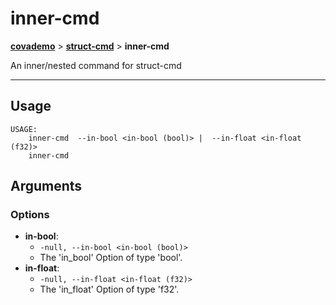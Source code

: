 # inner-cmd
__[covademo](examples/meta/help_docs/markdown/covademo.md)__ > __[struct-cmd](examples/meta/help_docs/markdown/covademo-struct-cmd.md)__ > __inner-cmd__

An inner/nested command for struct-cmd

___

## Usage
```shell
USAGE:
    inner-cmd    --in-bool <in-bool (bool)> |    --in-float <in-float (f32)>
    inner-cmd 

```

## Arguments
### Options
- __in-bool__:
    - `-null, --in-bool <in-bool (bool)>`
    - The 'in_bool' Option of type 'bool'.
- __in-float__:
    - `-null, --in-float <in-float (f32)>`
    - The 'in_float' Option of type 'f32'.

